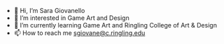 - 👋 Hi, I’m Sara Giovanello
- 👀 I’m interested in Game Art and Design
- 🌱 I’m currently learning Game Art and Ringling College of Art & Design
- 📫 How to reach me sgiovane@c.ringling.edu

<!---
sgiovane/sgiovane is a ✨ special ✨ repository because its `README.md` (this file) appears on your GitHub profile.
You can click the Preview link to take a look at your changes.
--->
